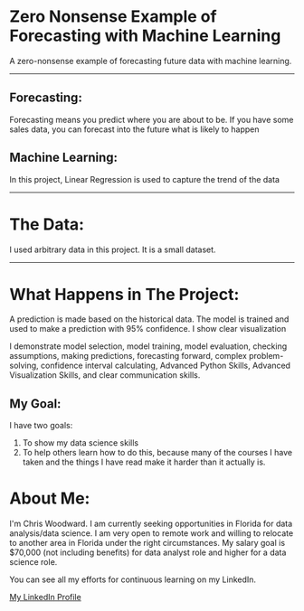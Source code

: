 # Zero Nonsense Example of Forecasting with Machine Learning

A zero-nonsense example of forecasting future data with machine learning.
***
## Forecasting:

Forecasting means you predict where you are about to be. If you have some sales data, you can forecast into the future what is likely to happen
## Machine Learning:

In this project, Linear Regression is used to capture the trend of the data
***
# The Data:

I used arbitrary data in this project. It is a small dataset.
***
# What Happens in The Project:

A prediction is made based on the historical data. The model is trained and used to make a prediction with 95% confidence. I show clear visualization

I demonstrate model selection, model training, model evaluation, checking assumptions, making predictions, forecasting forward, complex problem-solving, confidence interval calculating, Advanced Python Skills, Advanced Visualization Skills, and clear communication skills.

## My Goal:

I have two goals:

1. To show my data science skills
2. To help others learn how to do this, because many of the courses I have taken and the things I have read make it harder than it actually is.

# About Me:


I'm Chris Woodward. I am currently seeking opportunities in Florida for data analysis/data science. I am very open to remote work and willing to relocate to another area in Florida under the right circumstances. My salary goal is $70,000 (not including benefits) for data analyst role and higher for a data science role.

You can see all my efforts for continuous learning on my LinkedIn.

[My LinkedIn Profile](https://www.linkedin.com/in/christopher-woodward-b24b43316/)
